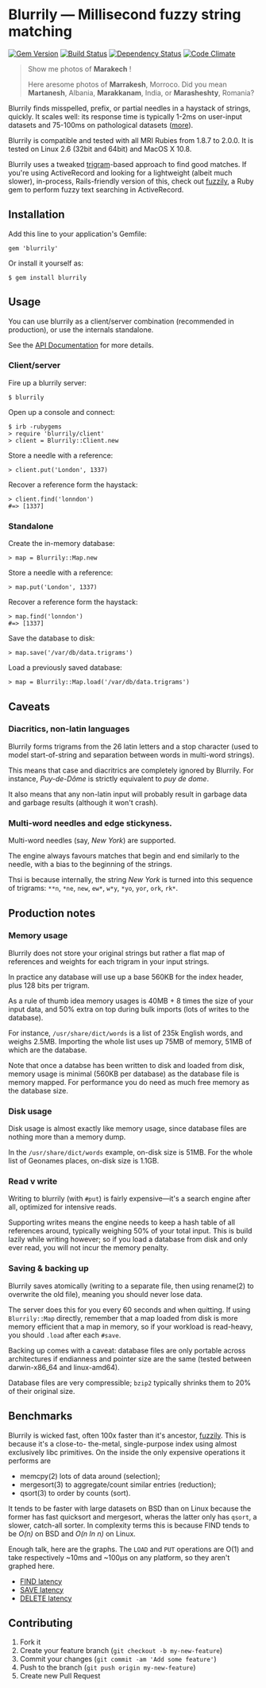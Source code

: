 # Blurrily — Millisecond fuzzy string matching

[![Gem Version](https://badge.fury.io/rb/blurrily.png)](http://badge.fury.io/rb/blurrily)
[![Build Status](https://travis-ci.org/mezis/blurrily.png?branch=master)](https://travis-ci.org/mezis/blurrily)
[![Dependency Status](https://gemnasium.com/mezis/blurrily.png)](https://gemnasium.com/mezis/blurrily)
[![Code Climate](https://codeclimate.com/github/mezis/blurrily.png)](https://codeclimate.com/github/mezis/blurrily)

> Show me photos of **Marakech** !
>
> Here aresome photos of **Marrakesh**, Morroco.
> Did you mean **Martanesh**, Albania, **Marakkanam**, India, or **Marasheshty**, Romania?

Blurrily finds misspelled, prefix, or partial needles in a haystack of
strings, quickly. It scales well: its response time is typically 1-2ms on
user-input datasets and 75-100ms on pathological datasets
([more](#benchmarks)).

Blurrily is compatible and tested with all MRI Rubies from 1.8.7 to 2.0.0.
It is tested on Linux 2.6 (32bit and 64bit) and MacOS X 10.8.

Blurrily uses a tweaked [trigram](http://en.wikipedia.org/wiki/N-gram)-based
approach to find good matches. If you're using ActiveRecord and looking for
a lightweight (albeit much slower), in-process, Rails-friendly version of
this, check out [fuzzily](http://github.com/mezis/fuzzily), a Ruby gem to
perform fuzzy text searching in ActiveRecord.


## Installation

Add this line to your application's Gemfile:

    gem 'blurrily'

Or install it yourself as:

    $ gem install blurrily

## Usage

You can use blurrily as a client/server combination (recommended in
production), or use the internals standalone.

See the [API Documentation](http://rubydoc.info/github/mezis/blurrily/frames)
for more details.

### Client/server

Fire up a blurrily server:

    $ blurrily

Open up a console and connect:
  
  	$ irb -rubygems
  	> require 'blurrily/client'
  	> client = Blurrily::Client.new

Store a needle with a reference:

    > client.put('London', 1337)

Recover a reference form the haystack:

    > client.find('lonndon')
    #=> [1337]

### Standalone

Create the in-memory database:

    > map = Blurrily::Map.new

Store a needle with a reference:

    > map.put('London', 1337)

Recover a reference form the haystack:

    > map.find('lonndon')
    #=> [1337]

Save the database to disk:

    > map.save('/var/db/data.trigrams')

Load a previously saved database:

    > map = Blurrily::Map.load('/var/db/data.trigrams')


## Caveats

### Diacritics, non-latin languages

Blurrily forms trigrams from the 26 latin letters and a stop character (used
to model start-of-string and separation between words in multi-word
strings).

This means that case and diacritrics are completely ignored by Blurrily. For
instance, *Puy-de-Dôme* is strictly equivalent to *puy de dome*.

It also means that any non-latin input will probably result in garbage data
and garbage results (although it won't crash).

### Multi-word needles and edge stickyness.

Multi-word needles (say, *New York*) are supported.

The engine always favours matches that begin and end similarly to the
needle, with a bias to the beginning of the strings.

Thsi is because internally, the string *New York* is turned into this
sequence of trigrams: `**n`, `*ne`, `new`, `ew*`, `w*y`, `*yo`, `yor`,
`ork`, `rk*`.

## Production notes

### Memory usage

Blurrily does not store your original strings but rather a flat map of
references and weights for each trigram in your input strings.

In practice any database will use up a base 560KB for the index header, plus
128 bits per trigram.

As a rule of thumb idea memory usages is 40MB + 8 times the size of your
input data, and 50% extra on top during bulk imports (lots of writes to the
database).

For instance, `/usr/share/dict/words` is a list of 235k English words, and
weighs 2.5MB. Importing the whole list uses up 75MB of memory, 51MB of which
are the database.

Note that once a databse has been written to disk and loaded from disk,
memory usage is minimal (560KB per database) as the database file is memory
mapped. For performance you do need as much free memory as the database
size.

### Disk usage

Disk usage is almost exactly like memory usage, since database files are
nothing more than a memory dump.

In the `/usr/share/dict/words` example, on-disk size is 51MB.
For the whole list of Geonames places, on-disk size is 1.1GB.

### Read v write

Writing to blurrily (with `#put`) is fairly expensive—it's a search engine
after all, optimized for intensive reads.

Supporting writes means the engine needs to keep a hash table of all
references around, typically weighing 50% of your total input. This is build
lazily while writing however; so if you load a database from disk and only
ever read, you will not incur the memory penalty.

### Saving & backing up

Blurrily saves atomically (writing to a separate file, then using rename(2)
to overwrite the old file), meaning you should never lose data.

The server does this for you every 60 seconds and when quitting. If using
`Blurrily::Map` directly, remember that a map loaded from disk is more
memory efficient that a map in memory, so if your workload is read-heavy,
you should `.load` after each `#save`.

Backing up comes with a caveat: database files are only portable across
architectures if endianness and pointer size are the same (tested between
darwin-x86_64 and linux-amd64).

Database files are very compressible; `bzip2` typically shrinks them to 20%
of their original size.


## Benchmarks

Blurrily is wicked fast, often 100x faster than it's ancestor,
[fuzzily](http://github.com/mezis/fuzzily). This is because it's a close-to-
the-metal, single-purpose index using almost exclusively libc primitives. On
the inside the only expensive operations it performs are

- memcpy(2) lots of data around (selection);
- mergesort(3) to aggregate/count similar entries (reduction);
- qsort(3) to order by counts (sort).

It tends to be faster with large datasets on BSD than on Linux because the
former has fast quicksort and mergesort, wheras the latter only has `qsort`,
a slower, catch-all sorter. In complexity terms this is because FIND tends
to be *O(n)* on BSD and *O(n ln n)* on Linux.

Enough talk, here are the graphs. The `LOAD` and `PUT` operations are O(1)
and take respectively ~10ms and ~100µs on any platform, so  they aren't
graphed here.

- [FIND latency](/doc/bench-find.png)
- [SAVE latency](/doc/bench-save.png)
- [DELETE latency](/doc/bench-delete.png)


## Contributing

1. Fork it
2. Create your feature branch (`git checkout -b my-new-feature`)
3. Commit your changes (`git commit -am 'Add some feature'`)
4. Push to the branch (`git push origin my-new-feature`)
5. Create new Pull Request
